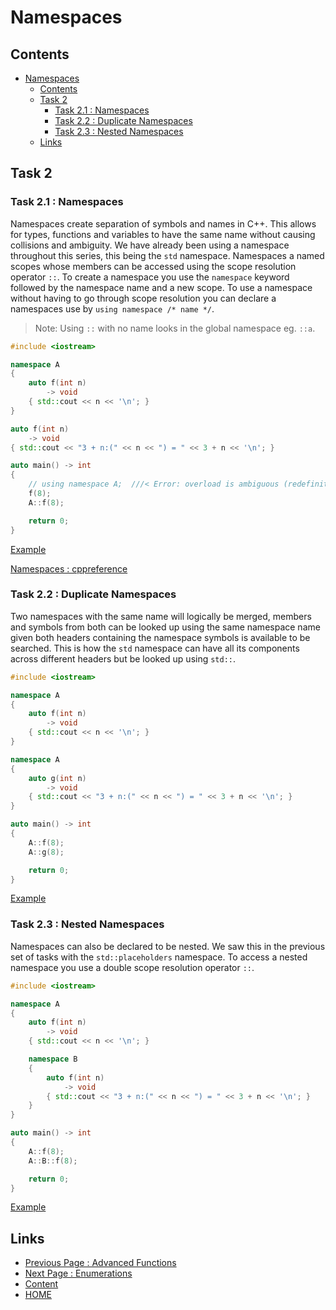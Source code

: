 # Namespaces

## Contents

- [Namespaces](#namespaces)
  - [Contents](#contents)
  - [Task 2](#task-2)
    - [Task 2.1 : Namespaces](#task-21--namespaces)
    - [Task 2.2 : Duplicate Namespaces](#task-22--duplicate-namespaces)
    - [Task 2.3 : Nested Namespaces](#task-23--nested-namespaces)
  - [Links](#links)

## Task 2

### Task 2.1 : Namespaces

Namespaces create separation of symbols and names in C++. This allows for types, functions and variables to have the same name without causing collisions and ambiguity. We have already been using a namespace throughout this series, this being the `std` namespace. Namespaces a named scopes whose members can be accessed using the scope resolution operator `::`. To create a namespace you use the `namespace` keyword followed by the namespace name and a new scope. To use a namespace without having to go through scope resolution you can declare a namespaces use by `using namespace /* name */`.

> Note: Using `::` with no name looks in the global namespace eg. `::a`.

```cxx
#include <iostream>

namespace A
{
    auto f(int n)
        -> void
    { std::cout << n << '\n'; }
}

auto f(int n)
    -> void
{ std::cout << "3 + n:(" << n << ") = " << 3 + n << '\n'; }

auto main() -> int
{
    // using namespace A;  ///< Error: overload is ambiguous (redefinition)
    f(8);
    A::f(8);

    return 0;
}
```

[Example](https://www.godbolt.org/z/9oon3r944)

[Namespaces : cppreference](https://en.cppreference.com/w/cpp/language/namespace)

### Task 2.2 : Duplicate Namespaces

Two namespaces with the same name will logically be merged, members and symbols from both can be looked up using the same namespace name given both headers containing the namespace symbols is available to be searched. This is how the `std` namespace can have all its components across different headers but be looked up using `std::`.

```cxx
#include <iostream>

namespace A
{
    auto f(int n)
        -> void
    { std::cout << n << '\n'; }
}

namespace A
{
    auto g(int n)
        -> void
    { std::cout << "3 + n:(" << n << ") = " << 3 + n << '\n'; }
}

auto main() -> int
{
    A::f(8);
    A::g(8);

    return 0;
}
```

[Example](https://www.godbolt.org/z/r9PPxbYh5)

### Task 2.3 : Nested Namespaces

Namespaces can also be declared to be nested. We saw this in the previous set of tasks with the `std::placeholders` namespace. To access a nested namespace you use a double scope resolution operator `::`.

```cxx
#include <iostream>

namespace A
{
    auto f(int n)
        -> void
    { std::cout << n << '\n'; }

    namespace B
    {
        auto f(int n)
            -> void
        { std::cout << "3 + n:(" << n << ") = " << 3 + n << '\n'; }
    }
}

auto main() -> int
{
    A::f(8);
    A::B::f(8);

    return 0;
}
```

[Example](https://www.godbolt.org/z/afj6eEYe7)

## Links

- [Previous Page : Advanced Functions](/content/part4/tasks/advfunc.md)
- [Next Page : Enumerations](/content/part4/tasks/enums.md)
- [Content](/content/README.md)
- [HOME](/README.md)
